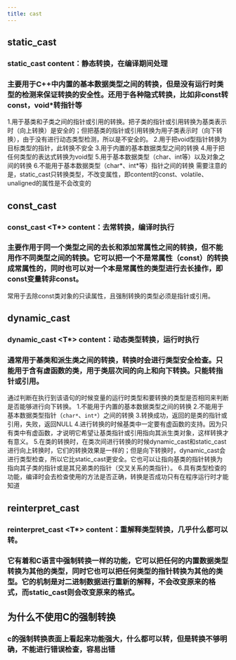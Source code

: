 ```yaml
---
title: cast
---
```


## static_cast
### static_cast <T> content：静态转换，在编译期间处理
### 主要用于C++中内置的基本数据类型之间的转换，但是没有运行时类型的检测来保证转换的安全性。还用于各种隐式转换，比如非const转const，void*转指针等
1.用于基类和子类之间的指针或引用的转换。把子类的指针或引用转换为基类表示时（向上转换）是安全的；但把基类的指针或引用转换为用子类表示时（向下转换），由于没有进行动态类型检测，所以是不安全的。
2.用于把void型指针转换为目标类型的指针，此转换不安全
3.用于内置的基本数据类型之间的转换
4.用于把任何类型的表达式转换为void型
5.用于基本数据类型（char、int等）以及对象之间的转换
6.不能用于基本数据类型（char\*、int\*等）指针之间的转换
需要注意的是，static_cast只转换类型，不改变属性，即content的const、volatile、unaligned的属性是不会改变的
## const_cast
### const_cast <T*> content：去常转换，编译时执行
### 主要作用于同一个类型之间的去长和添加常属性之间的转换，但不能用作不同类型之间的转换。它可以把一个不是常属性（const）的转换成常属性的，同时也可以对一个本是常属性的类型进行去长操作，即const变量转非const。
常用于去除const类对象的只读属性，且强制转换的类型必须是指针或引用。
## dynamic_cast
### dynamic_cast <T*> content：动态类型转换，运行时执行
### 通常用于基类和派生类之间的转换，转换时会进行类型安全检查。只能用于含有虚函数的类，用于类层次间的向上和向下转换。只能转指针或引用。
通过判断在执行到该语句的时候变量的运行时类型和要转换的类型是否相同来判断是否能够进行向下转换。
1.不能用于内置的基本数据类型之间的转换
2.不能用于基本数据类型指针（`char*`、`int*`）之间的转换
3.转换成功，返回的是类的指针或引用，失败，返回NULL
4.进行转换的时候基类中一定要有虚函数的支持。因为只有类中有虚函数，才说明它希望让基类指针或引用指向其派生类对象，这样转换才有意义。
5.在类的转换时，在类次间进行转换的时候dynamic_cast和static_cast进行向上转换时，它们的转换效果是一样的；但是向下转换时，dynamic_cast会进行类型检查，所以它比static_cast更安全。它也可以让指向基类的指针转换为指向其子类的指针或是其兄弟类的指针（交叉关系的类指针）。
6.具有类型检查的功能，编译时会去检查使用的方法是否正确，转换是否成功只有在程序运行时才能知道
## reinterpret_cast
### reinterpret_cast <T*> content：重解释类型转换，几乎什么都可以转。
### 它有着和C语言中强制转换一样的功能，它可以把任何的内置数据类型转换为其他的类型，同时它也可以把任何类型的指针转换为其他的类型。它的机制是对二进制数据进行重新的解释，不会改变原来的格式，而static_cast则会改变原来的格式。
## **为什么不使用C的强制转换**
### c的强制转换表面上看起来功能强大，什么都可以转，但是转换不够明确，不能进行错误检查，容易出错
